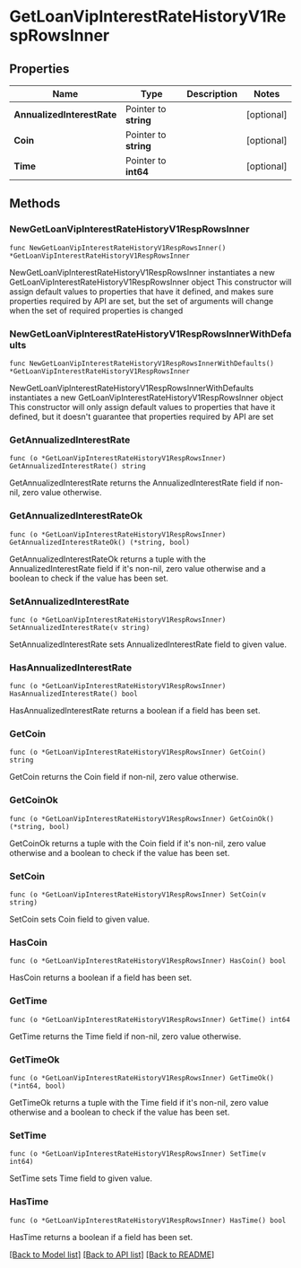 # GetLoanVipInterestRateHistoryV1RespRowsInner

## Properties

Name | Type | Description | Notes
------------ | ------------- | ------------- | -------------
**AnnualizedInterestRate** | Pointer to **string** |  | [optional] 
**Coin** | Pointer to **string** |  | [optional] 
**Time** | Pointer to **int64** |  | [optional] 

## Methods

### NewGetLoanVipInterestRateHistoryV1RespRowsInner

`func NewGetLoanVipInterestRateHistoryV1RespRowsInner() *GetLoanVipInterestRateHistoryV1RespRowsInner`

NewGetLoanVipInterestRateHistoryV1RespRowsInner instantiates a new GetLoanVipInterestRateHistoryV1RespRowsInner object
This constructor will assign default values to properties that have it defined,
and makes sure properties required by API are set, but the set of arguments
will change when the set of required properties is changed

### NewGetLoanVipInterestRateHistoryV1RespRowsInnerWithDefaults

`func NewGetLoanVipInterestRateHistoryV1RespRowsInnerWithDefaults() *GetLoanVipInterestRateHistoryV1RespRowsInner`

NewGetLoanVipInterestRateHistoryV1RespRowsInnerWithDefaults instantiates a new GetLoanVipInterestRateHistoryV1RespRowsInner object
This constructor will only assign default values to properties that have it defined,
but it doesn't guarantee that properties required by API are set

### GetAnnualizedInterestRate

`func (o *GetLoanVipInterestRateHistoryV1RespRowsInner) GetAnnualizedInterestRate() string`

GetAnnualizedInterestRate returns the AnnualizedInterestRate field if non-nil, zero value otherwise.

### GetAnnualizedInterestRateOk

`func (o *GetLoanVipInterestRateHistoryV1RespRowsInner) GetAnnualizedInterestRateOk() (*string, bool)`

GetAnnualizedInterestRateOk returns a tuple with the AnnualizedInterestRate field if it's non-nil, zero value otherwise
and a boolean to check if the value has been set.

### SetAnnualizedInterestRate

`func (o *GetLoanVipInterestRateHistoryV1RespRowsInner) SetAnnualizedInterestRate(v string)`

SetAnnualizedInterestRate sets AnnualizedInterestRate field to given value.

### HasAnnualizedInterestRate

`func (o *GetLoanVipInterestRateHistoryV1RespRowsInner) HasAnnualizedInterestRate() bool`

HasAnnualizedInterestRate returns a boolean if a field has been set.

### GetCoin

`func (o *GetLoanVipInterestRateHistoryV1RespRowsInner) GetCoin() string`

GetCoin returns the Coin field if non-nil, zero value otherwise.

### GetCoinOk

`func (o *GetLoanVipInterestRateHistoryV1RespRowsInner) GetCoinOk() (*string, bool)`

GetCoinOk returns a tuple with the Coin field if it's non-nil, zero value otherwise
and a boolean to check if the value has been set.

### SetCoin

`func (o *GetLoanVipInterestRateHistoryV1RespRowsInner) SetCoin(v string)`

SetCoin sets Coin field to given value.

### HasCoin

`func (o *GetLoanVipInterestRateHistoryV1RespRowsInner) HasCoin() bool`

HasCoin returns a boolean if a field has been set.

### GetTime

`func (o *GetLoanVipInterestRateHistoryV1RespRowsInner) GetTime() int64`

GetTime returns the Time field if non-nil, zero value otherwise.

### GetTimeOk

`func (o *GetLoanVipInterestRateHistoryV1RespRowsInner) GetTimeOk() (*int64, bool)`

GetTimeOk returns a tuple with the Time field if it's non-nil, zero value otherwise
and a boolean to check if the value has been set.

### SetTime

`func (o *GetLoanVipInterestRateHistoryV1RespRowsInner) SetTime(v int64)`

SetTime sets Time field to given value.

### HasTime

`func (o *GetLoanVipInterestRateHistoryV1RespRowsInner) HasTime() bool`

HasTime returns a boolean if a field has been set.


[[Back to Model list]](../README.md#documentation-for-models) [[Back to API list]](../README.md#documentation-for-api-endpoints) [[Back to README]](../README.md)


